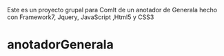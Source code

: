 Este es un proyecto grupal para ComIt de un anotador de Generala hecho con Framework7, Jquery, JavaScript ,Html5 y CSS3
# anotadorGenerala
